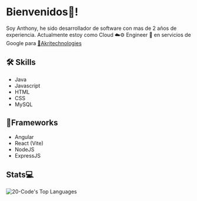 # Bienvenidos👋!

Soy Anthony, he sido desarrollador de software con mas de 2 años de experiencia.
Actualmente estoy como Cloud ☁️⚙️ Engineer 🚀 en servicios de Google para [🏢Akritechnologies](https://akri-tech.com/)

## 🛠 Skills
- Java
- Javascript
- HTML
- CSS
- MySQL

## 🧰Frameworks
- Angular
- React (Vite)
- NodeJS
- ExpressJS

## Stats💻
![20-Code's Top Languages](https://github-readme-stats.vercel.app/api/top-langs/?username=20-Code&theme=vue-dark&show_icons=true&hide_border=true&layout=compact)
